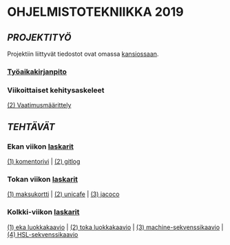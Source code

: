 # **OHJELMISTOTEKNIIKKA 2019**

## *PROJEKTITYÖ*
Projektiin liittyvät tiedostot ovat omassa [kansiossaan](https://github.com/ellikiiski/ot-harjoitustyo/tree/master/projekti).

### [Työaikakirjanpito](https://github.com/ellikiiski/ot-harjoitustyo/blob/master/projekti/tyoaikakirjanpito.md) ###

### Viikoittaiset kehitysaskeleet ###
[(2) Vaatimusmäärittely](https://github.com/ellikiiski/ot-harjoitustyo/blob/master/projekti/vaatimusmaarittely.md)

## *TEHTÄVÄT*

### **Ekan viikon [laskarit](https://github.com/ellikiiski/ot-harjoitustyo/tree/master/laskarit/viikko1)**
[(1) komentorivi](https://github.com/ellikiiski/ot-harjoitustyo/blob/master/laskarit/viikko1/komentorivi.txt) |
[(2) gitlog](https://github.com/ellikiiski/ot-harjoitustyo/blob/master/laskarit/viikko1/gitlog.txt)

### **Tokan viikon [laskarit](https://github.com/ellikiiski/ot-harjoitustyo/tree/master/laskarit/viikko2)**
[(1) maksukortti](https://github.com/ellikiiski/ot-harjoitustyo/tree/master/laskarit/viikko2/Maksukortti) |
[(2) unicafe](https://github.com/ellikiiski/ot-harjoitustyo/tree/master/laskarit/viikko2/Unicafe) |
[(3) jacoco](https://github.com/ellikiiski/ot-harjoitustyo/blob/master/laskarit/viikko2/jacoco-report.JPG)

### **Kolkki-viikon [laskarit](https://github.com/ellikiiski/ot-harjoitustyo/tree/master/laskarit/viikko3)**
[(1) eka luokkakaavio](https://github.com/ellikiiski/ot-harjoitustyo/blob/master/laskarit/viikko3/teht1.jpeg) |
[(2) toka luokkakaavio](https://github.com/ellikiiski/ot-harjoitustyo/blob/master/laskarit/viikko3/teht2.jpeg) |
[(3) machine-sekvenssikaavio](https://github.com/ellikiiski/ot-harjoitustyo/blob/master/laskarit/viikko3/teht1.jpeg) | 
[(4) HSL-sekvenssikaavio](https://github.com/ellikiiski/ot-harjoitustyo/blob/master/laskarit/viikko3/teht4.png)
